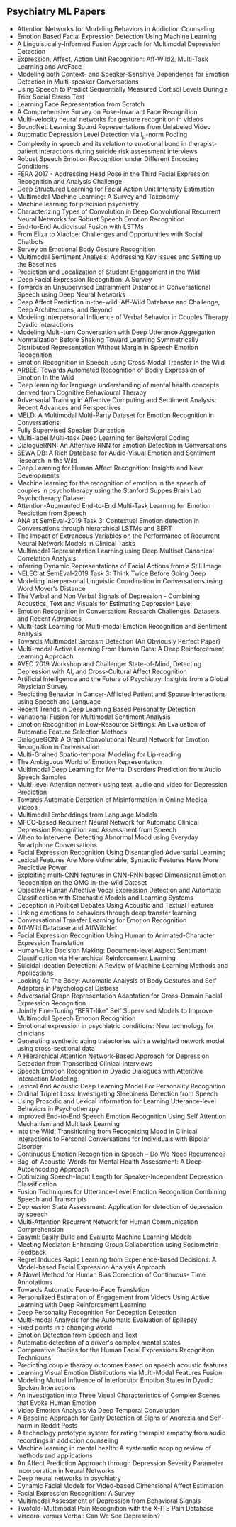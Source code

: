 <h2> Psychiatry ML Papers </h2>



<ul>

                             

 <li><a target="_blank" href="https://github.com/manjunath5496/Psychiatry-ML-Papers/blob/master/mel(1).pdf" style="text-decoration:none;">Attention Networks for Modeling Behaviors in Addiction Counseling</a></li>

 <li><a target="_blank" href="https://github.com/manjunath5496/Psychiatry-ML-Papers/blob/master/mel(2).pdf" style="text-decoration:none;">Emotion Based Facial Expression Detection Using Machine Learning</a></li>

<li><a target="_blank" href="https://github.com/manjunath5496/Psychiatry-ML-Papers/blob/master/mel(3).pdf" style="text-decoration:none;">
A Linguistically-Informed Fusion Approach for Multimodal Depression Detection </a></li>
 <li><a target="_blank" href="https://github.com/manjunath5496/Psychiatry-ML-Papers/blob/master/mel(4).pdf" style="text-decoration:none;">Expression, Affect, Action Unit Recognition: Aff-Wild2, Multi-Task Learning and ArcFace</a></li>                              
<li><a target="_blank" href="https://github.com/manjunath5496/Psychiatry-ML-Papers/blob/master/mel(5).pdf" style="text-decoration:none;">Modeling both Context- and Speaker-Sensitive Dependence for Emotion Detection in Multi-speaker Conversations</a></li>
<li><a target="_blank" href="https://github.com/manjunath5496/Psychiatry-ML-Papers/blob/master/mel(6).pdf" style="text-decoration:none;">Using Speech to Predict Sequentially Measured Cortisol Levels During a Trier Social Stress Test</a></li>
 <li><a target="_blank" href="https://github.com/manjunath5496/Psychiatry-ML-Papers/blob/master/mel(7).pdf" style="text-decoration:none;">Learning Face Representation from Scratch</a></li>

 <li><a target="_blank" href="https://github.com/manjunath5496/Psychiatry-ML-Papers/blob/master/mel(8).pdf" style="text-decoration:none;"> A Comprehensive Survey on Pose-Invariant Face Recognition </a></li>
   <li><a target="_blank" href="https://github.com/manjunath5496/Psychiatry-ML-Papers/blob/master/mel(9).pdf" style="text-decoration:none;">Multi-velocity neural networks for gesture recognition in videos</a></li>
  
   
 <li><a target="_blank" href="https://github.com/manjunath5496/Psychiatry-ML-Papers/blob/master/mel(10).pdf" style="text-decoration:none;">SoundNet: Learning Sound
Representations from Unlabeled Video </a></li>                              
<li><a target="_blank" href="https://github.com/manjunath5496/Psychiatry-ML-Papers/blob/master/mel(11).pdf" style="text-decoration:none;">Automatic Depression Level Detection via l<sub>p</sub>-norm Pooling</a></li>
<li><a target="_blank" href="https://github.com/manjunath5496/Psychiatry-ML-Papers/blob/master/mel(12).pdf" style="text-decoration:none;">Complexity in speech and its relation to emotional bond in therapist-patient interactions during suicide risk assessment interviews</a></li>
<li><a target="_blank" href="https://github.com/manjunath5496/Psychiatry-ML-Papers/blob/master/mel(13).pdf" style="text-decoration:none;">Robust Speech Emotion Recognition under Different Encoding Conditions</a></li>

<li><a target="_blank" href="https://github.com/manjunath5496/Psychiatry-ML-Papers/blob/master/mel(14).pdf" style="text-decoration:none;">FERA 2017 - Addressing Head Pose in the Third Facial Expression Recognition and Analysis Challenge</a></li>
                              
<li><a target="_blank" href="https://github.com/manjunath5496/Psychiatry-ML-Papers/blob/master/mel(15).pdf" style="text-decoration:none;">Deep Structured Learning for Facial Action Unit Intensity Estimation</a></li>

<li><a target="_blank" href="https://github.com/manjunath5496/Psychiatry-ML-Papers/blob/master/mel(16).pdf" style="text-decoration:none;">Multimodal Machine Learning:
A Survey and Taxonomy</a></li>

  <li><a target="_blank" href="https://github.com/manjunath5496/Psychiatry-ML-Papers/blob/master/mel(17).pdf" style="text-decoration:none;">
Machine learning for precision psychiatry</a></li>   
  
<li><a target="_blank" href="https://github.com/manjunath5496/Psychiatry-ML-Papers/blob/master/mel(18).pdf" style="text-decoration:none;">Characterizing Types of Convolution in Deep Convolutional Recurrent Neural Networks for Robust Speech Emotion Recognition</a></li> 

  
<li><a target="_blank" href="https://github.com/manjunath5496/Psychiatry-ML-Papers/blob/master/mel(19).pdf" style="text-decoration:none;">End-to-End Audiovisual Fusion with LSTMs</a></li> 

<li><a target="_blank" href="https://github.com/manjunath5496/Psychiatry-ML-Papers/blob/master/mel(20).pdf" style="text-decoration:none;">From Eliza to XiaoIce: Challenges and Opportunities with Social Chatbots</a></li>

<li><a target="_blank" href="https://github.com/manjunath5496/Psychiatry-ML-Papers/blob/master/mel(21).pdf" style="text-decoration:none;">Survey on Emotional Body Gesture Recognition</a></li>
<li><a target="_blank" href="https://github.com/manjunath5496/Psychiatry-ML-Papers/blob/master/mel(22).pdf" style="text-decoration:none;">Multimodal Sentiment Analysis: Addressing Key Issues and Setting up the Baselines</a></li> 
 <li><a target="_blank" href="https://github.com/manjunath5496/Psychiatry-ML-Papers/blob/master/mel(23).pdf" style="text-decoration:none;">Prediction and Localization of Student
Engagement in the Wild</a></li> 
 

   <li><a target="_blank" href="https://github.com/manjunath5496/Psychiatry-ML-Papers/blob/master/mel(24).pdf" style="text-decoration:none;">Deep Facial Expression Recognition: A Survey</a></li>
 
   <li><a target="_blank" href="https://github.com/manjunath5496/Psychiatry-ML-Papers/blob/master/mel(25).pdf" style="text-decoration:none;">Towards an Unsupervised Entrainment Distance in Conversational Speech using Deep Neural Networks</a></li>                              
 <li><a target="_blank" href="https://github.com/manjunath5496/Psychiatry-ML-Papers/blob/master/mel(26).pdf" style="text-decoration:none;">Deep Affect Prediction in-the-wild: Aff-Wild Database and Challenge, Deep Architectures, and Beyond</a></li>
 <li><a target="_blank" href="https://github.com/manjunath5496/Psychiatry-ML-Papers/blob/master/mel(27).pdf" style="text-decoration:none;">Modeling Interpersonal Influence of Verbal Behavior in Couples Therapy Dyadic Interactions</a></li>
   
 
   <li><a target="_blank" href="https://github.com/manjunath5496/Psychiatry-ML-Papers/blob/master/mel(28).pdf" style="text-decoration:none;">Modeling Multi-turn Conversation with Deep Utterance Aggregation</a></li>
 
   <li><a target="_blank" href="https://github.com/manjunath5496/Psychiatry-ML-Papers/blob/master/mel(29).pdf" style="text-decoration:none;">Normalization Before Shaking Toward Learning Symmetrically Distributed Representation Without Margin in Speech Emotion Recognition </a></li>                              

  <li><a target="_blank" href="https://github.com/manjunath5496/Psychiatry-ML-Papers/blob/master/mel(30).pdf" style="text-decoration:none;">Emotion Recognition in Speech using
Cross-Modal Transfer in the Wild </a></li>
 
   <li><a target="_blank" href="https://github.com/manjunath5496/Psychiatry-ML-Papers/blob/master/mel(31).pdf" style="text-decoration:none;">ARBEE: Towards Automated Recognition of Bodily Expression of Emotion In the Wild</a></li> 
    <li><a target="_blank" href="https://github.com/manjunath5496/Psychiatry-ML-Papers/blob/master/mel(32).pdf" style="text-decoration:none;">Deep learning for language understanding of mental health concepts derived from Cognitive Behavioural Therapy</a></li> 

   <li><a target="_blank" href="https://github.com/manjunath5496/Psychiatry-ML-Papers/blob/master/mel(33).pdf" style="text-decoration:none;">Adversarial Training in Affective Computing and Sentiment Analysis: Recent Advances and Perspectives</a></li>                              

  <li><a target="_blank" href="https://github.com/manjunath5496/Psychiatry-ML-Papers/blob/master/mel(34).pdf" style="text-decoration:none;">MELD: A Multimodal Multi-Party Dataset for Emotion Recognition in Conversations</a></li> 
 
  <li><a target="_blank" href="https://github.com/manjunath5496/Psychiatry-ML-Papers/blob/master/mel(35).pdf" style="text-decoration:none;">Fully Supervised Speaker Diarization</a></li> 

  <li><a target="_blank" href="https://github.com/manjunath5496/Psychiatry-ML-Papers/blob/master/mel(36).pdf" style="text-decoration:none;">Multi-label Multi-task Deep Learning
for Behavioral Coding</a></li> 
 
<li><a target="_blank" href="https://github.com/manjunath5496/Psychiatry-ML-Papers/blob/master/mel(37).pdf" style="text-decoration:none;">DialogueRNN: An Attentive RNN for Emotion Detection in Conversations</a></li>
 <li><a target="_blank" href="https://github.com/manjunath5496/Psychiatry-ML-Papers/blob/master/mel(38).pdf" style="text-decoration:none;">SEWA DB: A Rich Database for Audio-Visual Emotion and Sentiment Research in the Wild</a></li>
<li><a target="_blank" href="https://github.com/manjunath5496/Psychiatry-ML-Papers/blob/master/mel(39).pdf" style="text-decoration:none;">Deep Learning for Human Affect Recognition: Insights and New Developments</a></li>
 <li><a target="_blank" href="https://github.com/manjunath5496/Psychiatry-ML-Papers/blob/master/mel(40).pdf" style="text-decoration:none;">Machine learning for the recognition of emotion in the speech of couples in psychotherapy using the Stanford Suppes Brain Lab Psychotherapy Dataset</a></li>                              
<li><a target="_blank" href="https://github.com/manjunath5496/Psychiatry-ML-Papers/blob/master/mel(41).pdf" style="text-decoration:none;">Attention-Augmented End-to-End Multi-Task Learning for Emotion Prediction from Speech</a></li>
<li><a target="_blank" href="https://github.com/manjunath5496/Psychiatry-ML-Papers/blob/master/mel(42).pdf" style="text-decoration:none;">ANA at SemEval-2019 Task 3: Contextual Emotion detection in Conversations through hierarchical LSTMs and BERT</a></li>
 
  <li><a target="_blank" href="https://github.com/manjunath5496/Psychiatry-ML-Papers/blob/master/mel(43).pdf" style="text-decoration:none;">The Impact of Extraneous Variables on the Performance of Recurrent Neural Network Models in Clinical Tasks</a></li>
 <li><a target="_blank" href="https://github.com/manjunath5496/Psychiatry-ML-Papers/blob/master/mel(44).pdf" style="text-decoration:none;">Multimodal Representation Learning using Deep Multiset Canonical Correlation Analysis</a></li>
   <li><a target="_blank" href="https://github.com/manjunath5496/Psychiatry-ML-Papers/blob/master/mel(45).pdf" style="text-decoration:none;">Inferring Dynamic Representations of Facial Actions from a Still Image</a></li>  
   
<li><a target="_blank" href="https://github.com/manjunath5496/Psychiatry-ML-Papers/blob/master/mel(46).pdf" style="text-decoration:none;">NELEC at SemEval-2019 Task 3: Think Twice Before Going Deep</a></li> 
                             
<li><a target="_blank" href="https://github.com/manjunath5496/Psychiatry-ML-Papers/blob/master/mel(47).pdf" style="text-decoration:none;">Modeling Interpersonal Linguistic Coordination in Conversations using Word Mover's Distance</a></li>
<li><a target="_blank" href="https://github.com/manjunath5496/Psychiatry-ML-Papers/blob/master/mel(48).pdf" style="text-decoration:none;">The Verbal and Non Verbal Signals of Depression - Combining Acoustics, Text and Visuals for Estimating Depression Level</a></li>

<li><a target="_blank" href="https://github.com/manjunath5496/Psychiatry-ML-Papers/blob/master/mel(49).pdf" style="text-decoration:none;">Emotion Recognition in Conversation: Research Challenges, Datasets, and Recent Advances</a></li>
                              
<li><a target="_blank" href="https://github.com/manjunath5496/Psychiatry-ML-Papers/blob/master/mel(50).pdf" style="text-decoration:none;">Multi-task Learning for Multi-modal
Emotion Recognition and Sentiment Analysis</a></li>
<li><a target="_blank" href="https://github.com/manjunath5496/Psychiatry-ML-Papers/blob/master/mel(51).pdf" style="text-decoration:none;">Towards Multimodal Sarcasm Detection
(An Obviously Perfect Paper)</a></li>
<li><a target="_blank" href="https://github.com/manjunath5496/Psychiatry-ML-Papers/blob/master/mel(52).pdf" style="text-decoration:none;">Multi-modal Active Learning From Human Data: A Deep Reinforcement Learning Approach</a></li>

<li><a target="_blank" href="https://github.com/manjunath5496/Psychiatry-ML-Papers/blob/master/mel(53).pdf" style="text-decoration:none;">AVEC 2019 Workshop and Challenge: State-of-Mind, Detecting Depression with AI, and Cross-Cultural Affect Recognition</a></li>
 
<li><a target="_blank" href="https://github.com/manjunath5496/Psychiatry-ML-Papers/blob/master/mel(54).pdf" style="text-decoration:none;">Artificial Intelligence and the Future of Psychiatry: Insights from a Global Physician Survey</a></li>

<li><a target="_blank" href="https://github.com/manjunath5496/Psychiatry-ML-Papers/blob/master/mel(55).pdf" style="text-decoration:none;">Predicting Behavior in Cancer-Afflicted Patient and Spouse Interactions using Speech and Language</a></li>
 
  <li><a target="_blank" href="https://github.com/manjunath5496/Psychiatry-ML-Papers/blob/master/mel(56).pdf" style="text-decoration:none;">Recent Trends in Deep Learning Based Personality Detection</a></li>                              

  <li><a target="_blank" href="https://github.com/manjunath5496/Psychiatry-ML-Papers/blob/master/mel(57).pdf" style="text-decoration:none;">Variational Fusion for Multimodal Sentiment Analysis</a></li>
 
   <li><a target="_blank" href="https://github.com/manjunath5496/Psychiatry-ML-Papers/blob/master/mel(58).pdf" style="text-decoration:none;">Emotion Recognition in Low-Resource Settings: An Evaluation of Automatic Feature Selection Methods</a></li>
    <li><a target="_blank" href="https://github.com/manjunath5496/Psychiatry-ML-Papers/blob/master/mel(59).pdf" style="text-decoration:none;">DialogueGCN: A Graph Convolutional Neural Network for Emotion Recognition in Conversation</a></li>
 
  <li><a target="_blank" href="https://github.com/manjunath5496/Psychiatry-ML-Papers/blob/master/mel(60).pdf" style="text-decoration:none;">Multi-Grained Spatio-temporal Modeling for Lip-reading</a></li>
 
   <li><a target="_blank" href="https://github.com/manjunath5496/Psychiatry-ML-Papers/blob/master/mel(61).pdf" style="text-decoration:none;">
The Ambiguous World of Emotion Representation</a></li>
 
   <li><a target="_blank" href="https://github.com/manjunath5496/Psychiatry-ML-Papers/blob/master/mel(62).pdf" style="text-decoration:none;">Multimodal Deep Learning for Mental Disorders Prediction from Audio Speech Samples</a></li>
 
   <li><a target="_blank" href="https://github.com/manjunath5496/Psychiatry-ML-Papers/blob/master/mel(63).pdf" style="text-decoration:none;">Multi-level Attention network using text, audio and video for Depression Prediction</a></li>                              

  <li><a target="_blank" href="https://github.com/manjunath5496/Psychiatry-ML-Papers/blob/master/mel(64).pdf" style="text-decoration:none;">Towards Automatic Detection of Misinformation in Online Medical Videos</a></li>
 
   <li><a target="_blank" href="https://github.com/manjunath5496/Psychiatry-ML-Papers/blob/master/mel(65).pdf" style="text-decoration:none;">Multimodal Embeddings from Language Models</a></li> 

   <li><a target="_blank" href="https://github.com/manjunath5496/Psychiatry-ML-Papers/blob/master/mel(66).pdf" style="text-decoration:none;">MFCC-based Recurrent Neural Network for Automatic Clinical Depression Recognition and Assessment from Speech</a></li> 
 
   <li><a target="_blank" href="https://github.com/manjunath5496/Psychiatry-ML-Papers/blob/master/mel(67).pdf" style="text-decoration:none;">When to Intervene: Detecting Abnormal Mood using Everyday Smartphone Conversations</a></li>                              

  <li><a target="_blank" href="https://github.com/manjunath5496/Psychiatry-ML-Papers/blob/master/mel(68).pdf" style="text-decoration:none;">Facial Expression Recognition Using Disentangled Adversarial Learning</a></li> 
 
  
   <li><a target="_blank" href="https://github.com/manjunath5496/Psychiatry-ML-Papers/blob/master/mel(69).pdf" style="text-decoration:none;">Lexical Features Are More Vulnerable, Syntactic Features Have More Predictive Power</a></li>                              

  <li><a target="_blank" href="https://github.com/manjunath5496/Psychiatry-ML-Papers/blob/master/mel(70).pdf" style="text-decoration:none;">Exploiting multi-CNN features in CNN-RNN based Dimensional Emotion Recognition on the OMG in-the-wild Dataset</a></li> 
  
 
 <li><a target="_blank" href="https://github.com/manjunath5496/Psychiatry-ML-Papers/blob/master/mel(71).pdf" style="text-decoration:none;">Objective Human Affective Vocal Expression Detection and Automatic Classification with Stochastic Models and Learning Systems</a></li>
 
 <li><a target="_blank" href="https://github.com/manjunath5496/Psychiatry-ML-Papers/blob/master/mel(72).pdf" style="text-decoration:none;">Deception in Political Debates Using Acoustic and Textual Features</a></li> 
 
 
 <li><a target="_blank" href="https://github.com/manjunath5496/Psychiatry-ML-Papers/blob/master/mel(73).pdf" style="text-decoration:none;">Linking emotions to behaviors through
deep transfer learning</a></li>
  <li><a target="_blank" href="https://github.com/manjunath5496/Psychiatry-ML-Papers/blob/master/mel(74).pdf" style="text-decoration:none;">Conversational Transfer Learning for Emotion Recognition</a></li>
    <li><a target="_blank" href="https://github.com/manjunath5496/Psychiatry-ML-Papers/blob/master/mel(75).pdf" style="text-decoration:none;">Aff-Wild Database and AffWildNet</a></li>                        
<li><a target="_blank" href="https://github.com/manjunath5496/Psychiatry-ML-Papers/blob/master/mel(76).pdf" style="text-decoration:none;">Facial Expression Recognition Using Human to Animated-Character Expression Translation</a></li>

 <li><a target="_blank" href="https://github.com/manjunath5496/Psychiatry-ML-Papers/blob/master/mel(77).pdf" style="text-decoration:none;">Human-Like Decision Making: Document-level Aspect Sentiment Classification via Hierarchical Reinforcement Learning</a></li> 
 
 
 <li><a target="_blank" href="https://github.com/manjunath5496/Psychiatry-ML-Papers/blob/master/mel(78).pdf" style="text-decoration:none;">Suicidal Ideation Detection: A Review of Machine Learning Methods and Applications</a></li>
  <li><a target="_blank" href="https://github.com/manjunath5496/Psychiatry-ML-Papers/blob/master/mel(79).pdf" style="text-decoration:none;">Looking At The Body: Automatic Analysis of Body Gestures and Self-Adaptors in Psychological Distress</a></li>


 <li><a target="_blank" href="https://github.com/manjunath5496/Psychiatry-ML-Papers/blob/master/mel(80).pdf" style="text-decoration:none;">Adversarial Graph Representation Adaptation for Cross-Domain Facial Expression Recognition</a></li> 
 
 
 <li><a target="_blank" href="https://github.com/manjunath5496/Psychiatry-ML-Papers/blob/master/mel(81).pdf" style="text-decoration:none;">Jointly Fine-Tuning “BERT-like” Self Supervised Models to Improve Multimodal Speech Emotion Recognition</a></li>
  <li><a target="_blank" href="https://github.com/manjunath5496/Psychiatry-ML-Papers/blob/master/mel(82).pdf" style="text-decoration:none;">Emotional expression in psychiatric conditions: New technology for clinicians</a></li>

 <li><a target="_blank" href="https://github.com/manjunath5496/Psychiatry-ML-Papers/blob/master/mel(83).pdf" style="text-decoration:none;">Generating synthetic aging trajectories with a weighted network model using cross-sectional data</a></li>
  <li><a target="_blank" href="https://github.com/manjunath5496/Psychiatry-ML-Papers/blob/master/mel(84).pdf" style="text-decoration:none;">A Hierarchical Attention Network-Based Approach for Depression Detection from Transcribed Clinical Interviews</a></li>

 <li><a target="_blank" href="https://github.com/manjunath5496/Psychiatry-ML-Papers/blob/master/mel(85).pdf" style="text-decoration:none;">Speech Emotion Recognition in Dyadic Dialogues with Attentive Interaction Modeling</a></li>
  <li><a target="_blank" href="https://github.com/manjunath5496/Psychiatry-ML-Papers/blob/master/mel(86).pdf" style="text-decoration:none;">Lexical And Acoustic Deep Learning Model For Personality Recognition</a></li>

 <li><a target="_blank" href="https://github.com/manjunath5496/Psychiatry-ML-Papers/blob/master/mel(87).pdf" style="text-decoration:none;">Ordinal Triplet Loss: Investigating Sleepiness Detection from Speech</a></li>
  <li><a target="_blank" href="https://github.com/manjunath5496/Psychiatry-ML-Papers/blob/master/mel(88).pdf" style="text-decoration:none;">Using Prosodic and Lexical Information for Learning Utterance-level Behaviors in Psychotherapy</a></li>
  <li><a target="_blank" href="https://github.com/manjunath5496/Psychiatry-ML-Papers/blob/master/mel(89).pdf" style="text-decoration:none;">Improved End-to-End Speech Emotion Recognition Using Self Attention Mechanism and Multitask Learning</a></li>
  
  
  <li><a target="_blank" href="https://github.com/manjunath5496/Psychiatry-ML-Papers/blob/master/mel(90).pdf" style="text-decoration:none;"> Into the Wild: Transitioning from Recognizing Mood in Clinical Interactions to Personal Conversations for Individuals with Bipolar Disorder</a></li>
  <li><a target="_blank" href="https://github.com/manjunath5496/Psychiatry-ML-Papers/blob/master/mel(91).pdf" style="text-decoration:none;">Continuous Emotion Recognition in Speech – Do We Need Recurrence?</a></li>

 <li><a target="_blank" href="https://github.com/manjunath5496/Psychiatry-ML-Papers/blob/master/mel(92).pdf" style="text-decoration:none;">Bag-of-Acoustic-Words for Mental Health Assessment: A Deep Autoencoding Approach</a></li>
  <li><a target="_blank" href="https://github.com/manjunath5496/Psychiatry-ML-Papers/blob/master/mel(93).pdf" style="text-decoration:none;"> Optimizing Speech-Input Length
for Speaker-Independent Depression Classification</a></li>
  <li><a target="_blank" href="https://github.com/manjunath5496/Psychiatry-ML-Papers/blob/master/mel(94).pdf" style="text-decoration:none;">Fusion Techniques for Utterance-Level Emotion Recognition Combining Speech and Transcripts</a></li> 
  
   <li><a target="_blank" href="https://github.com/manjunath5496/Psychiatry-ML-Papers/blob/master/mel(95).pdf" style="text-decoration:none;">Depression State Assessment: Application for detection of depression by speech</a></li>  
  
<li><a target="_blank" href="https://github.com/manjunath5496/Psychiatry-ML-Papers/blob/master/mel(96).pdf" style="text-decoration:none;">Multi-Attention Recurrent Network
for Human Communication Comprehension</a></li> 
  
  
<li><a target="_blank" href="https://github.com/manjunath5496/Psychiatry-ML-Papers/blob/master/mel(97).pdf" style="text-decoration:none;">Easyml: Easily Build and Evaluate Machine Learning Models</a></li>


 <li><a target="_blank" href="https://github.com/manjunath5496/Psychiatry-ML-Papers/blob/master/mel(98).pdf" style="text-decoration:none;">Meeting Mediator: Enhancing Group Collaboration using Sociometric Feedback</a></li> 
  
   <li><a target="_blank" href="https://github.com/manjunath5496/Psychiatry-ML-Papers/blob/master/mel(99).pdf" style="text-decoration:none;">Regret Induces Rapid Learning from Experience-based Decisions: A Model-based Facial Expression Analysis Approach</a></li>  
  
<li><a target="_blank" href="https://github.com/manjunath5496/Psychiatry-ML-Papers/blob/master/mel(100).pdf" style="text-decoration:none;">A Novel Method for Human Bias Correction of Continuous- Time Annotations</a></li>  
  
 <li><a target="_blank" href="https://github.com/manjunath5496/Psychiatry-ML-Papers/blob/master/mel(101).pdf" style="text-decoration:none;">Towards Automatic Face-to-Face Translation</a></li> 
  
   <li><a target="_blank" href="https://github.com/manjunath5496/Psychiatry-ML-Papers/blob/master/mel(102).pdf" style="text-decoration:none;">Personalized Estimation of Engagement from Videos Using Active Learning with Deep Reinforcement Learning</a></li> 
  
   
 <li><a target="_blank" href="https://github.com/manjunath5496/Psychiatry-ML-Papers/blob/master/mel(103).pdf" style="text-decoration:none;">Deep Personality Recognition For Deception Detection</a></li> 
  
   <li><a target="_blank" href="https://github.com/manjunath5496/Psychiatry-ML-Papers/blob/master/mel(104).pdf" style="text-decoration:none;">Multi-modal Analysis for the Automatic Evaluation of Epilepsy</a></li>  
   
 <li><a target="_blank" href="https://github.com/manjunath5496/Psychiatry-ML-Papers/blob/master/mel(105).pdf" style="text-decoration:none;">Fixed points in a changing world</a></li> 
 
<li><a target="_blank" href="https://github.com/manjunath5496/Psychiatry-ML-Papers/blob/master/mel(106).pdf" style="text-decoration:none;">Emotion Detection from Speech and Text</a></li> 
  
   <li><a target="_blank" href="https://github.com/manjunath5496/Psychiatry-ML-Papers/blob/master/mel(107).pdf" style="text-decoration:none;">Automatic detection of a driver's complex mental states</a></li> 
  
   
 <li><a target="_blank" href="https://github.com/manjunath5496/Psychiatry-ML-Papers/blob/master/mel(108).pdf" style="text-decoration:none;">Comparative Studies for the Human Facial Expressions Recognition Techniques</a></li> 
  
   <li><a target="_blank" href="https://github.com/manjunath5496/Psychiatry-ML-Papers/blob/master/mel(109).pdf" style="text-decoration:none;">Predicting couple therapy outcomes based on speech acoustic features</a></li>  
   
 <li><a target="_blank" href="https://github.com/manjunath5496/Psychiatry-ML-Papers/blob/master/mel(110).pdf" style="text-decoration:none;">Learning Visual Emotion Distributions via Multi-Modal Features Fusion</a></li>  
   
<li><a target="_blank" href="https://github.com/manjunath5496/Psychiatry-ML-Papers/blob/master/mel(111).pdf" style="text-decoration:none;">Modeling Mutual Influence of Interlocutor Emotion States in Dyadic Spoken Interactions</a></li> 
  
   
 <li><a target="_blank" href="https://github.com/manjunath5496/Psychiatry-ML-Papers/blob/master/mel(112).pdf" style="text-decoration:none;">An Investigation into Three Visual Characteristics of Complex Scenes that Evoke Human Emotion</a></li> 
  
   <li><a target="_blank" href="https://github.com/manjunath5496/Psychiatry-ML-Papers/blob/master/mel(113).pdf" style="text-decoration:none;">Video Emotion Analysis via Deep Temporal Convolution</a></li>  
   
<li><a target="_blank" href="https://github.com/manjunath5496/Psychiatry-ML-Papers/blob/master/mel(114).pdf" style="text-decoration:none;">A Baseline Approach for Early Detection of Signs of Anorexia and Self-harm in Reddit Posts</a></li>
 <li><a target="_blank" href="https://github.com/manjunath5496/Psychiatry-ML-Papers/blob/master/mel(115).pdf" style="text-decoration:none;">A technology prototype system for rating therapist empathy from audio recordings in addiction counseling</a></li>  
   
 <li><a target="_blank" href="https://github.com/manjunath5496/Psychiatry-ML-Papers/blob/master/mel(116).pdf" style="text-decoration:none;">Machine learning in mental health:
A systematic scoping review of methods and applications</a></li>   
   
   <li><a target="_blank" href="https://github.com/manjunath5496/Psychiatry-ML-Papers/blob/master/mel(117).pdf" style="text-decoration:none;">An Affect Prediction Approach through Depression Severity Parameter Incorporation in Neural Networks</a></li>  
   
 <li><a target="_blank" href="https://github.com/manjunath5496/Psychiatry-ML-Papers/blob/master/mel(118).pdf" style="text-decoration:none;">Deep neural networks in psychiatry</a></li>  
   
  <li><a target="_blank" href="https://github.com/manjunath5496/Psychiatry-ML-Papers/blob/master/mel(119).pdf" style="text-decoration:none;">Dynamic Facial Models for Video-based Dimensional Affect Estimation</a></li> 
  
   <li><a target="_blank" href="https://github.com/manjunath5496/Psychiatry-ML-Papers/blob/master/mel(120).pdf" style="text-decoration:none;">Facial Expression Recognition: A Survey</a></li>  
   
 <li><a target="_blank" href="https://github.com/manjunath5496/Psychiatry-ML-Papers/blob/master/mel(121).pdf" style="text-decoration:none;">Multimodal Assessment of Depression from Behavioral Signals</a></li>   
   
   <li><a target="_blank" href="https://github.com/manjunath5496/Psychiatry-ML-Papers/blob/master/mel(122).pdf" style="text-decoration:none;">Twofold-Multimodal Pain Recognition
with the X-ITE Pain Database</a></li>  
     
<li><a target="_blank" href="https://github.com/manjunath5496/Psychiatry-ML-Papers/blob/master/mel(123).pdf" style="text-decoration:none;">Visceral versus Verbal:
Can We See Depression?</a></li>  
   
 </ul>
